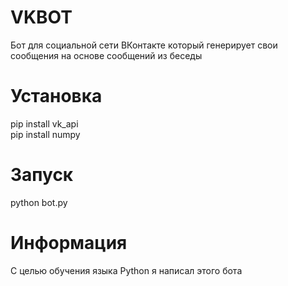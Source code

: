 # VKBOT
Бот для социальной сети ВКонтакте который генерирует свои сообщения на основе сообщений из беседы

# Установка
pip install vk_api<br/>
pip install numpy

# Запуск
python bot.py

# Информация
С целью обучения языка Python я написал этого бота
